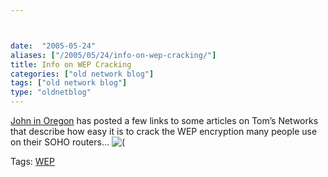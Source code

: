 ```yaml
---



date:  "2005-05-24"
aliases: ["/2005/05/24/info-on-wep-cracking/"]
title: Info on WEP Cracking
categories: ["old network blog"]
tags: ["old network blog"]
type: "oldnetblog"
---
```

<a href="http://kiloseven.blogspot.com/2005/05/step-by-step-cracking-wep-on-wifi.html">John in Oregon</a> has posted a few links to some articles on Tom&#8217;s Networks that describe how easy it is to crack the WEP encryption many people use on their SOHO routers&#8230;  <img src="assets/icon_sad.gif" alt="(" />


Tags: <a href="http://technorati.com/tag/WEP" title="See the Technorati tag page for 'WEP'." rel="tag">WEP</a>


